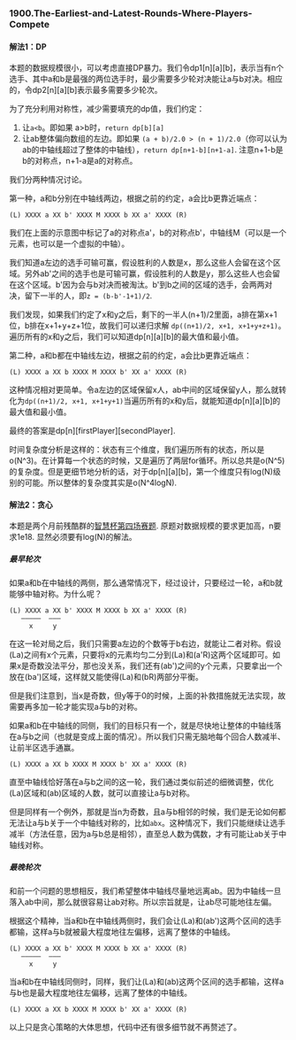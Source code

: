 ### 1900.The-Earliest-and-Latest-Rounds-Where-Players-Compete

#### 解法1：DP
本题的数据规模很小，可以考虑直接DP暴力。我们令dp1[n][a][b]，表示当有n个选手、其中a和b是最强的两位选手时，最少需要多少轮对决能让a与b对决。相应的，令dp2[n][a][b]表示最多需要多少轮次。

为了充分利用对称性，减少需要填充的dp值，我们约定：
1. 让```a<b```。即如果 a>b时，```return dp[b][a]```
2. 让ab整体偏向数组的左边。即如果 ```(a + b)/2.0 > (n + 1)/2.0```（你可以认为ab的中轴线超过了整体的中轴线），```return dp[n+1-b][n+1-a]```. 注意n+1-b是b的对称点，n+1-a是a的对称点。

我们分两种情况讨论。

第一种，a和b分别在中轴线两边，根据之前的约定，a会比b更靠近端点：
```
(L) XXXX a XX b' XXXX M XXXX b XX a' XXXX (R)
```
我们在上面的示意图中标记了a的对称点a'，b的对称点b'，中轴线M（可以是一个元素，也可以是一个虚拟的中轴）。

我们知道a左边的选手可输可赢，假设胜利的人数是x，那么这些人会留在这个区域。另外ab'之间的选手也是可输可赢，假设胜利的人数是y，那么这些人也会留在这个区域。b'因为会与b对决而被淘汰。b'到b之间的区域的选手，会两两对决，留下一半的人，即```z = (b-b'-1+1)/2```. 

我们发现，如果我们约定了x和y之后，剩下的一半人(n+1)/2里面，a排在第x+1位，b排在x+1+y+z+1位，故我们可以递归求解 ```dp((n+1)/2, x+1, x+1+y+z+1)```。遍历所有的x和y之后，我们可以知道dp[n][a][b]的最大值和最小值。

第二种，a和b都在中轴线左边，根据之前的约定，a会比b更靠近端点：
```
(L) XXXX a XX b XXXX M XXXX b' XX a' XXXX (R)
```
这种情况相对更简单。令a左边的区域保留x人，ab中间的区域保留y人，那么就转化为```dp((n+1)/2, x+1, x+1+y+1)```当遍历所有的x和y后，就能知道dp[n][a][b]的最大值和最小值。

最终的答案是dp[n][firstPlayer][secondPlayer].

时间复杂度分析是这样的：状态有三个维度，我们遍历所有的状态，所以是o(N^3)。在计算每一个状态的时候，又是遍历了两层for循环。所以总共是o(N^5)的复杂度。但是更细节地分析的话，对于dp[n][a][b]，第一个维度只有log(N)级别的可能。所以整体的复杂度其实是o(N^4logN).

#### 解法2：贪心
本题是两个月前残酷群的[智慧杯第四场赛题](https://wisdompeak.github.io/lc-score-board/cup.html). 原题对数据规模的要求更加高，n要求1e18. 显然必须要有log(N)的解法。

##### 最早轮次
如果a和b在中轴线的两侧，那么通常情况下，经过设计，只要经过一轮，a和b就能够中轴对称。为什么呢？
```
(L) XXXX a XX b' XXXX M XXXX b XX a' XXXX (R)
   —————  ———
     x     y
```
在这一轮对局之后，我们只需要a左边的个数等于b右边，就能让二者对称。假设(La)之间有x个元素，只要将x的元素均匀二分到(La)和(a'R)这两个区域即可。如果x是奇数没法平分，那也没关系，我们还有(ab')之间的y个元素，只要拿出一个放在(ba')区域，这样就又能使得(La)和(bR)两部分平衡。

但是我们注意到，当x是奇数，但y等于0的时候，上面的补救措施就无法实现，故需要再多加一轮才能实现a与b的对称。

如果a和b在中轴线的同侧，我们的目标只有一个，就是尽快地让整体的中轴线落在a与b之间（也就是变成上面的情况）。所以我们只需无脑地每个回合人数减半、让前半区选手通赢。
```
(L) XXXX a XX b XXXX M XXXX b' XX a' XXXX (R)
```
直至中轴线恰好落在a与b之间的这一轮，我们通过类似前述的细微调整，优化(La)区域和(ab)区域的人数，就可以直接让a与b对称。

但是同样有一个例外，那就是当n为奇数，且a与b相邻的时候，我们是无论如何都无法让a与b关于一个中轴线对称的，比如```abx```。这种情况下，我们只能继续让选手减半（方法任意，因为a与b总是相邻），直至总人数为偶数，才有可能让ab关于中轴线对称。

##### 最晚轮次
和前一个问题的思想相反，我们希望整体中轴线尽量地远离ab。因为中轴线一旦落入ab中间，那么就很容易让ab对称。所以宗旨就是，让ab尽可能地往左偏。

根据这个精神，当a和b在中轴线两侧时，我们会让(La)和(ab')这两个区间的选手都输，这样a与b就被最大程度地往左偏移，远离了整体的中轴线。
```
(L) XXXX a XX b' XXXX M XXXX b XX a' XXXX (R)
   —————  ———
     x     y
```

当a和b在中轴线同侧时，同样，我们让(La)和(ab)这两个区间的选手都输，这样a与b也是最大程度地往左偏移，远离了整体的中轴线。
```
(L) XXXX a XX b XXXX M XXXX b' XX a' XXXX (R)
```

以上只是贪心策略的大体思想，代码中还有很多细节就不再赘述了。
